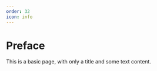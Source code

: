 ```yaml
---
order: 32
icon: info
---
```

# Preface

This is a basic page, with only a title and some text content.